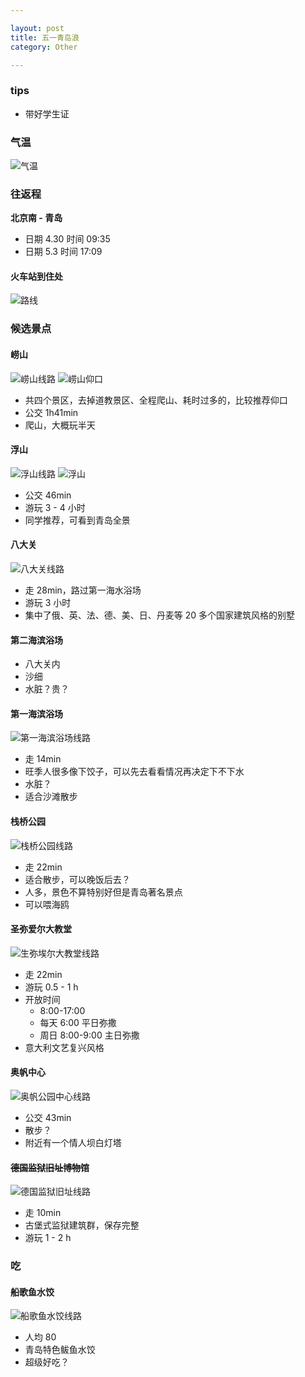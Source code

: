 ```yaml
---

layout: post
title: 五一青岛浪
category: Other

---
```

### tips
- 带好学生证

### 气温
![气温](/images/2018-05-01-TsingTao-Trip/temperature.png)

### 往返程
**北京南 - 青岛**
- 日期 4.30 时间 09:35
- 日期 5.3 时间 17:09

<!--description-->

#### 火车站到住处
![路线](/images/2018-05-01-TsingTao-Trip/从青岛火车站到住所.png)

### 候选景点
#### 崂山
![崂山线路](/images/2018-05-01-TsingTao-Trip/住所到崂山仰口.png)
![崂山仰口](/images/2018-05-01-TsingTao-Trip/崂山仰口.jpg)
- 共四个景区，去掉道教景区、全程爬山、耗时过多的，比较推荐仰口
- 公交 1h41min
- 爬山，大概玩半天

#### 浮山
![浮山线路](/images/2018-05-01-TsingTao-Trip/住所到浮山.png)
![浮山](/images/2018-05-01-TsingTao-Trip/浮山.jpg)
- 公交 46min
- 游玩 3 - 4 小时
- 同学推荐，可看到青岛全景

#### 八大关
![八大关线路](/images/2018-05-01-TsingTao-Trip/住所到八大关.png)
- 走 28min，路过第一海水浴场
- 游玩 3 小时
- 集中了俄、英、法、德、美、日、丹麦等 20 多个国家建筑风格的别墅

#### 第二海滨浴场
- 八大关内
- 沙细
- 水脏？贵？

#### 第一海滨浴场
![第一海滨浴场线路](/images/2018-05-01-TsingTao-Trip/住所到第一海滨浴场.png)
- 走 14min
- 旺季人很多像下饺子，可以先去看看情况再决定下不下水
- 水脏？
- 适合沙滩散步

#### 栈桥公园
![栈桥公园线路](/images/2018-05-01-TsingTao-Trip/住所到栈桥.png)
- 走 22min
- 适合散步，可以晚饭后去？
- 人多，景色不算特别好但是青岛著名景点
- 可以喂海鸥

#### 圣弥爱尔大教堂
![生弥埃尔大教堂线路](/images/2018-05-01-TsingTao-Trip/住所到圣弥爱尔大教堂.png)
- 走 22min
- 游玩 0.5 - 1 h
- 开放时间
    - 8:00-17:00
    - 每天 6:00 平日弥撒
    - 周日 8:00-9:00 主日弥撒
- 意大利文艺复兴风格

#### 奥帆中心
![奥帆公园中心线路](/images/2018-05-01-TsingTao-Trip/住所到奥帆中心.png)
- 公交 43min
- 散步？
- 附近有一个情人坝白灯塔

#### <del>德国监狱旧址博物馆</del>
![德国监狱旧址线路](/images/2018-05-01-TsingTao-Trip/住所到德国监狱旧址博物馆.png)
- 走 10min
- 古堡式监狱建筑群，保存完整
- 游玩 1 - 2 h

### 吃
#### 船歌鱼水饺
![船歌鱼水饺线路](/images/2018-05-01-TsingTao-Trip/住所到船歌鱼水饺.png)
- 人均 80
- 青岛特色鲅鱼水饺
- 超级好吃？
